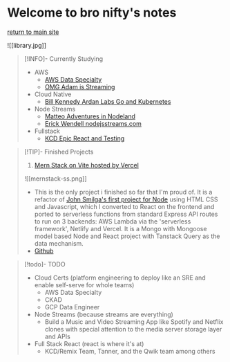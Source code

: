 # Welcome to bro nifty's notes

[return to main site](https://bronifty.xyz/)

![[library.jpg]]

> [!INFO]- Currently Studying 
> - AWS
> 	- [AWS Data Specialty](https://learn.acloud.guru/course/312375cd-c136-4f1c-81dc-dbdcfff2d06b/learn/771a3c76-9f3d-4707-8569-6f079aadf379/2cbdeea7-5596-4360-93d3-2088b52b5c15/watch)
> 	- [OMG Adam is Streaming](https://www.twitch.tv/adamdotdev)
> - Cloud Native
> 	- [Bill Kennedy Ardan Labs Go and Kubernetes](https://courses.ardanlabs.com/enrollments)
> - Node Streams 
> 	- [Matteo Adventures in Nodeland](https://nodeland.dev/) 
> 	- [Erick Wendell nodejsstreams.com](https://www.nodejsstreams.com/)
> - Fullstack
> 	- [KCD Epic React and Testing](https://kentcdodds.com/)


> [!TIP]- Finished Projects
> 1) [Mern Stack on Vite hosted by Vercel](http://vite-vercel-opal.vercel.app/ "vite-vercel-opal.vercel.app")
> 
>![[mernstack-ss.png]]
> 
> - This is the only project i finished so far that I'm proud of. It is a refactor of [John Smilga's first project for Node](https://www.youtube.com/watch?v=rltfdjcXjmk) using HTML CSS and Javascript, which I converted to React on the frontend and ported to serverless functions from standard Express API routes to run on 3 backends: AWS Lambda via the 'serverless framework', Netlify and Vercel. It is a Mongo with Mongoose model based Node and React project with Tanstack Query as the data mechanism. 
> - [Github](https://github.com/bronifty/serverless-mern-stack-vite)


> [!todo]- TODO
> - Cloud Certs (platform engineering to deploy like an SRE and enable self-serve for whole teams)
> 	- AWS Data Specialty
> 	- CKAD
> 	- GCP Data Engineer
> - Node Streams (because streams are everything)
> 	- Build a Music and Video Streaming App like Spotify and Netflix clones with special attention to the media server storage layer and APIs
> - Full Stack React (react is where it's at)
> 	- KCD/Remix Team, Tanner, and the Qwik team among others 
> 
